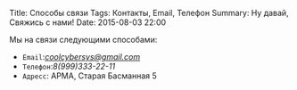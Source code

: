 Title: Способы связи
Tags: Контакты, Email, Телефон
Summary: Ну давай, Свяжись с нами!
Date: 2015-08-03 22:00


Мы на связи следующими способами:

- `Email`:*coolcybersys@gmail.com*
- `Телефон`:*8(999)333-22-11*
- `Адресс`: АРМА, Старая Басманная 5



